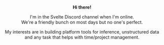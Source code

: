 <p align="center">
  <b>Hi there!</b><br>
</p>
  <p align="center">
  I'm in the Svelte Discord channel when I'm online. <br/> We're a friendly bunch on most days but no one's perfect.
</p>

<p align="center">
  My interests are in building platform tools for inference, unstructured data and any task that helps with time/project management.
</p>
